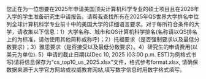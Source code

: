 您正在为一位想要在2025年申请美国顶尖计算机科学专业的硕士项目且在2026年入学的学生准备研究生申请报告。请帮我查找所有在2025年QS世界大学排名中位列全球计算机科学专业前十中的美国大学的详细语言要求。对于每所符合条件的大学，请收集以下信息：1）大学名称、城市和QS计算机科学排名(名称请以QS排名上的为标准，请勿使用其他简称或称呼)；2）托福要求（是否强制要求以及最低分数要求）；3）雅思要求（是否接受以及最低分数要求）。4）研究生的申请费用(以美元为单位). 5）申请的截止日期(以Dec 10, 2025 (03:00 p.m. EST)为例格式书写)请将信息保存为“cs_top10_us_2025.xlsx”文件，格式参考format.xlsx, 请确保数据来源于大学官方网站或权威教育网站,填写数字信息时用数字格式填写。